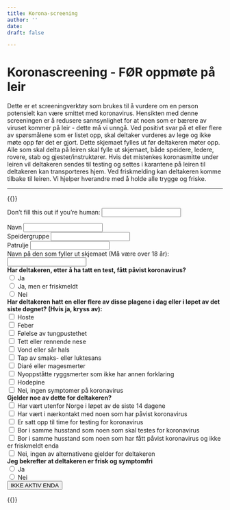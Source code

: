 ```yaml
---
title: Korona-screening
author: ''
date: 
draft: false

---
```

# Koronascreening - FØR oppmøte på leir
Dette er et screeningverktøy som brukes til å vurdere om en person potensielt kan være smittet med koronavirus. Hensikten med denne screeningen er å redusere sannsynlighet for at noen som er bærere av viruset kommer på leir - dette må vi unngå.
Ved positivt svar på et eller flere av spørsmålene som er listet opp, skal deltaker vurderes av lege og ikke møte opp før det er gjort.
Dette skjemaet fylles ut før deltakeren møter opp. Alle som skal delta på leiren skal fylle ut skjemaet, både speidere, ledere, rovere, stab og gjester/instruktører. Hvis det mistenkes koronasmitte under leiren vil deltakeren sendes til testing og settes i karantene på leiren til deltakeren kan transporteres hjem. Ved friskmelding kan deltakeren komme tilbake til leiren.
Vi hjelper hverandre med å holde alle trygge og friske. 

 ---

{{<rawhtml>}}
<form name="screening" method="POST" netlify-honeypot="bot-field" data-netlify="true">
    <p class="hidden">
        <label>Don’t fill this out if you’re human: <input name="bot-field" /></label>
    </p>
    <div class="form-group field-navn">
        <label for="navn">Navn</label>
        <input type="text" class="form-control" name="navn" id="navn" required="required" aria-required="true">
    </div>
    <div class="form-group field-speidergruppe">
        <label for="speidergruppe">Speidergruppe</label>
        <input type="text" class="form-control" name="speidergruppe" id="speidergruppe" required="required" aria-required="true">
    </div>
    <div class="form-group field-patrulje">
        <label for="patrulje">Patrulje</label>
        <input type="text" class="form-control" name="patrulje" id="patrulje" required="required" aria-required="true">
    </div>
    <div class="form-group field-utfyller">
        <label for="utfyller">Navn på den som fyller ut skjemaet (Må være over 18 år):</label>
        <input type="text" class="form-control" name="utfyller" id="utfyller" required="required" aria-required="true">
    </div>
    <div class="form-group field-har-korona">
        <label for="har-korona"><strong>Har deltakeren, etter å ha tatt en test, fått påvist koronavirus?</strong></label>
        <div class="radio-group">
            <div>
                <input name="har-korona" id="har-korona-0" value="option-1" type="radio">
                <label for="har-korona-0">Ja</label>
            </div>
            <div>
                <input name="har-korona" id="har-korona-1" value="option-2" type="radio">
                <label for="har-korona-1">Ja, men er friskmeldt</label>
            </div>
            <div>
                <input name="har-korona" id="har-korona-2" value="option-3" type="radio">
                <label for="har-korona-2">Nei</label>
            </div>
        </div>
    </div>
    <div class="form-group field-symptomer">
        <label for="symptomer"><strong>Har deltakeren hatt en eller flere av disse plagene i dag eller i løpet av det siste døgnet? (Hvis ja, kryss av):</strong></label>
        <div class="checkbox-group">
            <div class="formbuilder-checkbox">
                <input name="symptomer[]" id="symptomer-0" value="option-1" type="checkbox">
                <label for="symptomer-0">Hoste</label>
            </div>
            <div class="formbuilder-checkbox">
                <input name="symptomer[]" id="symptomer-1" type="checkbox">
                <label for="symptomer-1">Feber</label>
            </div>
            <div class="formbuilder-checkbox">
                <input name="symptomer[]" id="symptomer-2" type="checkbox">
                <label for="symptomer-2">Følelse av tungpustethet</label>
            </div>
            <div class="formbuilder-checkbox">
                <input name="symptomer[]" id="symptomer-3" type="checkbox">
                <label for="symptomer-3">Tett eller rennende nese</label>
            </div>
            <div class="formbuilder-checkbox">
                <input name="symptomer[]" id="symptomer-4" type="checkbox">
                <label for="symptomer-4">Vond eller sår hals</label>
            </div>
            <div class="formbuilder-checkbox">
                <input name="symptomer[]" id="symptomer-5" type="checkbox">
                <label for="symptomer-5">Tap av smaks- eller luktesans</label>
            </div>
            <div class="formbuilder-checkbox">
                <input name="symptomer[]" id="symptomer-6" type="checkbox">
                <label for="symptomer-6">Diaré eller magesmerter</label>
            </div>
            <div class="formbuilder-checkbox">
                <input name="symptomer[]" id="symptomer-7" type="checkbox">
                <label for="symptomer-7">Nyoppståtte ryggsmerter som ikke har annen forklaring</label>
            </div>
            <div class="formbuilder-checkbox">
                <input name="symptomer[]" id="symptomer-8" type="checkbox">
                <label for="symptomer-8">Hodepine</label>
            </div>
            <div class="formbuilder-checkbox">
                <input name="symptomer[]" id="symptomer-9" type="checkbox">
                <label for="symptomer-9">Nei, ingen symptomer på koronavirus</label>
            </div>
        </div>
    </div>
   <div class="form-group field-spredning">
        <label for="spredning" class=""><strong>Gjelder noe av dette for deltakeren?</strong></label>
        <div class="checkbox-group">
            <div class="formbuilder-checkbox">
                <input name="spredning[]" id="spredning-0" value="option-1" type="checkbox">
                <label for="spredning-0">Har vært utenfor Norge i løpet av de siste 14 dagene</label>
            </div>
            <div class="formbuilder-checkbox">
                <input name="spredning[]" id="spredning-1" type="checkbox">
                <label for="spredning-1">Har vært i nærkontakt med noen som har påvist koronavirus</label>
            </div>
            <div class="formbuilder-checkbox">
                <input name="spredning[]" id="spredning-2" type="checkbox">
                <label for="spredning-2">Er satt opp til time for testing for koronavirus</label>
            </div>
            <div class="formbuilder-checkbox">
                <input name="spredning[]" id="spredning-3" type="checkbox">
                <label for="spredning-3">Bor i samme husstand som noen som skal testes for koronavirus</label>
            </div>
            <div class="formbuilder-checkbox">
                <input name="spredning[]" id="spredning-4" type="checkbox">
                <label for="spredning-4">Bor i samme husstand som noen som har fått påvist koronavirus og ikke er friskmeldt enda</label>
            </div>
            <div class="formbuilder-checkbox">
                <input name="spredning[]" id="spredning-5" type="checkbox">
                <label for="spredning-5">Nei, ingen av alternativene gjelder for deltakeren</label>
            </div>
        </div>
    </div>
    <div class="form-group field-frisk">
        <label for="frisk" class=""><strong>Jeg bekrefter at deltakeren er frisk og symptomfri</strong></label>
        <div class="radio-group">
            <div class="formbuilder-radio">
                <input name="frisk" id="frisk-0" required="required" aria-required="true" value="ja" type="radio">
                <label for="frisk-0">Ja</label>
            </div>
            <div class="formbuilder-radio">
                <input name="frisk" id="frisk-1" value="nei" type="radio">
                <label for="frisk-1">Nei</label>
            </div>
        </div>
    </div>
    <div>
        <button type="submit">IKKE AKTIV ENDA</button>
    </div>
</form>


{{</rawhtml>}}

